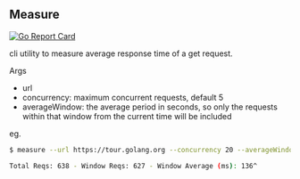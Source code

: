 ## Measure

[![Go Report Card](https://goreportcard.com/badge/github.com/myles-mcdonnell/measure)](https://goreportcard.com/report/github.com/myles-mcdonnell/measure)
 
cli utility to measure average response time of a get request.

Args

* url 
* concurrency: maximum concurrent requests, default 5
* averageWindow: the average period in seconds, so only the requests within that window from the current time will be included

eg.

```bash
$ measure --url https://tour.golang.org --concurrency 20 --averageWindow 5

Total Reqs: 638 - Window Reqs: 627 - Window Average (ms): 136^
```